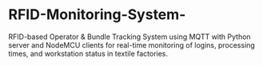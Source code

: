 # RFID-Monitoring-System-
RFID-based Operator &amp; Bundle Tracking System using MQTT with Python server and NodeMCU clients for real-time monitoring of logins, processing times, and workstation status in textile factories.
